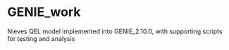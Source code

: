 # GENIE_work
Nieves QEL model implemented into GENIE_2.10.0, with supporting scripts for testing and analysis